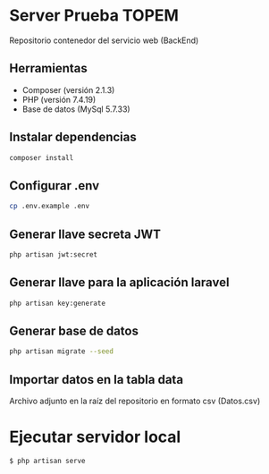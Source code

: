 # Server Prueba TOPEM

Repositorio contenedor del servicio web (BackEnd)
## Herramientas
- Composer (versión 2.1.3)
- PHP (versión 7.4.19)
- Base de datos (MySql 5.7.33)
## Instalar dependencias

```bash
composer install
```

## Configurar .env

```bash
cp .env.example .env
```
## Generar llave secreta JWT

```bash
php artisan jwt:secret
```

## Generar llave para la aplicación laravel

```bash
php artisan key:generate
```
## Generar base de datos

```bash
php artisan migrate --seed
```
## Importar datos en la tabla data

Archivo adjunto en la raíz del repositorio en formato csv (Datos.csv)


# Ejecutar servidor local
```
$ php artisan serve
```
